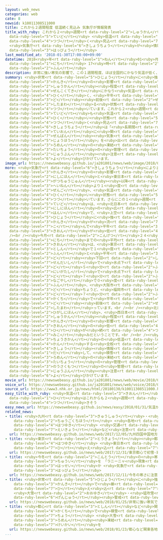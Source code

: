 ```yaml
---
layout: web_news
categories: web
cate: 8
newsid: k10011308511000
title: これから２週間程度 低温続く見込み 気象庁が情報発表
title_with_ruby: これから２<ruby>週間<rt data-ruby-level="2">しゅうかん</rt></ruby><ruby>程度<rt
  data-ruby-level="5">ていど</rt></ruby> <ruby>低温<rt data-ruby-level="4">ていおん</rt></ruby><ruby>続<rt
  data-ruby-level="4">つづ</rt></ruby>く<ruby>見込<rt data-ruby-level="7">みこ</rt></ruby>み
  <ruby>気象庁<rt data-ruby-level="6">きしょうちょう</rt></ruby>が<ruby>情報<rt data-ruby-level="5">じょうほう</rt></ruby><ruby>発表<rt
  data-ruby-level="3">はっぴょう</rt></ruby>
last_modified_at: '2018-01-30T17:08:00+09:00'
datetime: 2018<ruby>年<rt data-ruby-level="1">ねん</rt></ruby>01<ruby>月<rt data-ruby-level="1">がつ</rt></ruby>30<ruby>日<rt
  data-ruby-level="1">にち</rt></ruby> 17<ruby>時<rt data-ruby-level="2">じ</rt></ruby>08<ruby>分<rt
  data-ruby-level="2">ふん</rt></ruby>
description: 非常に強い寒気の影響で、この１週間程度、ほぼ全国的にかなり気温が低く、平年を３度前後下回る状態が続いています。これから２週間程度も気温の低い状態が続く見込みで、気象庁は「長期間の低温に関する全般気象情報」を出して、路面の凍結や体調の管理などに十分注意するよう呼びかけています。
summary: <ruby>非常<rt data-ruby-level="5">ひじょう</rt></ruby>に<ruby>強<rt data-ruby-level="2">つよ</rt></ruby>い<ruby>寒気<rt
  data-ruby-level="3">かんき</rt></ruby>の<ruby>影響<rt data-ruby-level="7">えいきょう</rt></ruby>で、この１<ruby>週間<rt
  data-ruby-level="2">しゅうかん</rt></ruby><ruby>程度<rt data-ruby-level="5">ていど</rt></ruby>、ほぼ<ruby>全国的<rt
  data-ruby-level="4">ぜんこくてき</rt></ruby>にかなり<ruby>気温<rt data-ruby-level="3">きおん</rt></ruby>が<ruby>低<rt
  data-ruby-level="4">ひく</rt></ruby>く、<ruby>平年<rt data-ruby-level="3">へいねん</rt></ruby>を３<ruby>度<rt
  data-ruby-level="3">ど</rt></ruby><ruby>前後<rt data-ruby-level="2">ぜんご</rt></ruby><ruby>下回<rt
  data-ruby-level="2">したまわ</rt></ruby>る<ruby>状態<rt data-ruby-level="5">じょうたい</rt></ruby>が<ruby>続<rt
  data-ruby-level="4">つづ</rt></ruby>いています。これから２<ruby>週間<rt data-ruby-level="2">しゅうかん</rt></ruby><ruby>程度<rt
  data-ruby-level="5">ていど</rt></ruby>も<ruby>気温<rt data-ruby-level="3">きおん</rt></ruby>の<ruby>低<rt
  data-ruby-level="4">ひく</rt></ruby>い<ruby>状態<rt data-ruby-level="5">じょうたい</rt></ruby>が<ruby>続<rt
  data-ruby-level="4">つづ</rt></ruby>く<ruby>見込<rt data-ruby-level="7">みこ</rt></ruby>みで、<ruby>気象庁<rt
  data-ruby-level="6">きしょうちょう</rt></ruby>は「<ruby>長期間<rt data-ruby-level="3">ちょうきかん</rt></ruby>の<ruby>低温<rt
  data-ruby-level="4">ていおん</rt></ruby>に<ruby>関<rt data-ruby-level="4">かん</rt></ruby>する<ruby>全般<rt
  data-ruby-level="7">ぜんぱん</rt></ruby><ruby>気象<rt data-ruby-level="4">きしょう</rt></ruby><ruby>情報<rt
  data-ruby-level="5">じょうほう</rt></ruby>」を<ruby>出<rt data-ruby-level="1">だ</rt></ruby>して、<ruby>路面<rt
  data-ruby-level="3">ろめん</rt></ruby>の<ruby>凍結<rt data-ruby-level="7">とうけつ</rt></ruby>や<ruby>体調<rt
  data-ruby-level="3">たいちょう</rt></ruby>の<ruby>管理<rt data-ruby-level="4">かんり</rt></ruby>などに<ruby>十分<rt
  data-ruby-level="2">じゅうぶん</rt></ruby><ruby>注意<rt data-ruby-level="3">ちゅうい</rt></ruby>するよう<ruby>呼<rt
  data-ruby-level="6">よ</rt></ruby>びかけています。
image_url: https://newswebeasy.github.io/ja201801/news/web/image/2018/01/30/K10011308511_1801301808_1801301810_01_03.jpg
more: <ruby>気象庁<rt data-ruby-level="6">きしょうちょう</rt></ruby>によりますと、<ruby>上空<rt data-ruby-level="1">じょうくう</rt></ruby>の<ruby>寒気<rt
  data-ruby-level="3">かんき</rt></ruby>の<ruby>影響<rt data-ruby-level="7">えいきょう</rt></ruby>で、<ruby>西日本<rt
  data-ruby-level="2">にしにほん</rt></ruby>と<ruby>東日本<rt data-ruby-level="2">ひがしにほん</rt></ruby>では１１<ruby>月中旬<rt
  data-ruby-level="7">がつちゅうじゅん</rt></ruby><ruby>以降<rt data-ruby-level="6">いこう</rt></ruby>、<ruby>平年<rt
  data-ruby-level="3">へいねん</rt></ruby>より１<ruby>度<rt data-ruby-level="3">ど</rt></ruby><ruby>前後<rt
  data-ruby-level="2">ぜんご</rt></ruby>、<ruby>気温<rt data-ruby-level="3">きおん</rt></ruby>の<ruby>低<rt
  data-ruby-level="4">ひく</rt></ruby>い<ruby>状態<rt data-ruby-level="5">じょうたい</rt></ruby>が<ruby>続<rt
  data-ruby-level="4">つづ</rt></ruby>いています。さらにこの１<ruby>週間<rt data-ruby-level="2">しゅうかん</rt></ruby><ruby>程度<rt
  data-ruby-level="5">ていど</rt></ruby>は、<ruby>北日本<rt data-ruby-level="2">きたにっぽん</rt></ruby>から<ruby>西日本<rt
  data-ruby-level="2">にしにほん</rt></ruby>の<ruby>広<rt data-ruby-level="2">ひろ</rt></ruby>い<ruby>範囲<rt
  data-ruby-level="7">はんい</rt></ruby>で、<ruby>上空<rt data-ruby-level="1">じょうくう</rt></ruby>に<ruby>非常<rt
  data-ruby-level="5">ひじょう</rt></ruby>に<ruby>強<rt data-ruby-level="2">つよ</rt></ruby>い<ruby>寒気<rt
  data-ruby-level="3">かんき</rt></ruby>が<ruby>流<rt data-ruby-level="7">なが</rt></ruby>れ<ruby>込<rt
  data-ruby-level="7">こ</rt></ruby>んで<ruby>平年<rt data-ruby-level="3">へいねん</rt></ruby>よりかなり<ruby>気温<rt
  data-ruby-level="3">きおん</rt></ruby>が<ruby>低<rt data-ruby-level="4">ひく</rt></ruby>くなりました。<br
  /><br /><ruby>今月<rt data-ruby-level="2">こんげつ</rt></ruby>２４<ruby>日<rt data-ruby-level="1">にち</rt></ruby>から２９<ruby>日<rt
  data-ruby-level="1">にち</rt></ruby>までの<ruby>平均<rt data-ruby-level="5">へいきん</rt></ruby><ruby>気温<rt
  data-ruby-level="3">きおん</rt></ruby>は、<ruby>東京<rt data-ruby-level="2">とうきょう</rt></ruby>の<ruby>都心<rt
  data-ruby-level="3">としん</rt></ruby>で１<ruby>度<rt data-ruby-level="3">ど</rt></ruby>８<ruby>分<rt
  data-ruby-level="2">ふん</rt></ruby>と<ruby>平年<rt data-ruby-level="3">へいねん</rt></ruby>を３．１<ruby>度<rt
  data-ruby-level="3">ど</rt></ruby><ruby>下回<rt data-ruby-level="2">したまわ</rt></ruby>ったほか、<ruby>仙台市<rt
  data-ruby-level="7">せんだいし</rt></ruby>で<ruby>氷点下<rt data-ruby-level="3">ひょうてんか</rt></ruby>１<ruby>度<rt
  data-ruby-level="3">ど</rt></ruby>５<ruby>分<rt data-ruby-level="2">ふん</rt></ruby>、<ruby>新潟市<rt
  data-ruby-level="7">にいがたし</rt></ruby>で<ruby>氷点下<rt data-ruby-level="3">ひょうてんか</rt></ruby>０<ruby>度<rt
  data-ruby-level="3">ど</rt></ruby>７<ruby>分<rt data-ruby-level="2">ふん</rt></ruby>、<ruby>名古屋市<rt
  data-ruby-level="3">なごやし</rt></ruby>で０<ruby>度<rt data-ruby-level="3">ど</rt></ruby>３<ruby>分<rt
  data-ruby-level="2">ふん</rt></ruby>、<ruby>大阪市<rt data-ruby-level="8">おおさかし</rt></ruby>で２<ruby>度<rt
  data-ruby-level="3">ど</rt></ruby>ちょうど、<ruby>福岡市<rt data-ruby-level="7">ふくおかし</rt></ruby>で２<ruby>度<rt
  data-ruby-level="3">ど</rt></ruby>７<ruby>分<rt data-ruby-level="2">ふん</rt></ruby>などと、<ruby>各地<rt
  data-ruby-level="4">かくち</rt></ruby>で<ruby>平年<rt data-ruby-level="3">へいねん</rt></ruby>を３<ruby>度<rt
  data-ruby-level="3">ど</rt></ruby><ruby>前後<rt data-ruby-level="2">ぜんご</rt></ruby><ruby>下回<rt
  data-ruby-level="2">したまわ</rt></ruby>っています。<br /><br /><ruby>北日本<rt data-ruby-level="2">きたにっぽん</rt></ruby>と<ruby>東日本<rt
  data-ruby-level="2">ひがしにほん</rt></ruby>、<ruby>西日本<rt data-ruby-level="2">にしにほん</rt></ruby>では、これから２<ruby>週間<rt
  data-ruby-level="2">しゅうかん</rt></ruby><ruby>程度<rt data-ruby-level="5">ていど</rt></ruby>も、<ruby>寒気<rt
  data-ruby-level="3">かんき</rt></ruby>の<ruby>影響<rt data-ruby-level="7">えいきょう</rt></ruby>で<ruby>気温<rt
  data-ruby-level="3">きおん</rt></ruby>の<ruby>低<rt data-ruby-level="4">ひく</rt></ruby>い<ruby>日<rt
  data-ruby-level="1">ひ</rt></ruby>が<ruby>続<rt data-ruby-level="4">つづ</rt></ruby>く<ruby>見込<rt
  data-ruby-level="7">みこ</rt></ruby>みだということです。<br /><br /><ruby>気象庁<rt data-ruby-level="6">きしょうちょう</rt></ruby>は「<ruby>長期間<rt
  data-ruby-level="3">ちょうきかん</rt></ruby>の<ruby>低温<rt data-ruby-level="4">ていおん</rt></ruby>に<ruby>関<rt
  data-ruby-level="4">かん</rt></ruby>する<ruby>全般<rt data-ruby-level="7">ぜんぱん</rt></ruby><ruby>気象<rt
  data-ruby-level="4">きしょう</rt></ruby><ruby>情報<rt data-ruby-level="5">じょうほう</rt></ruby>」を<ruby>出<rt
  data-ruby-level="1">だ</rt></ruby>して、<ruby>積雪<rt data-ruby-level="4">せきせつ</rt></ruby>や<ruby>路面<rt
  data-ruby-level="3">ろめん</rt></ruby>の<ruby>凍結<rt data-ruby-level="7">とうけつ</rt></ruby>、<ruby>体調<rt
  data-ruby-level="3">たいちょう</rt></ruby>の<ruby>管理<rt data-ruby-level="4">かんり</rt></ruby>、それに<ruby>農作物<rt
  data-ruby-level="3">のうさくもつ</rt></ruby>の<ruby>管理<rt data-ruby-level="4">かんり</rt></ruby>に<ruby>十分<rt
  data-ruby-level="2">じゅうぶん</rt></ruby><ruby>注意<rt data-ruby-level="3">ちゅうい</rt></ruby>するよう<ruby>呼<rt
  data-ruby-level="6">よ</rt></ruby>びかけています。
movie_url: https://newswebeasy.github.io/ja201801/news/web/movie/2018/01/30/k10011308511_201801301808_201801301810.mp4
voice_url: https://newswebeasy.github.io/ja201801/news/web/voice/2018/01/30/k10011308511_201801301808_201801301810.mp3
source_url: https://www3.nhk.or.jp/news/html/20180130/k10011308511000.html
easy_title_with_ruby: <ruby>気温<rt data-ruby-level="3">きおん</rt></ruby>が<ruby>低<rt data-ruby-level="4">ひく</rt></ruby>い<ruby>日<rt
  data-ruby-level="1">ひ</rt></ruby>はこれからも２<ruby>週間<rt data-ruby-level="2">しゅうかん</rt></ruby>ぐらい<ruby>続<rt
  data-ruby-level="4">つづ</rt></ruby>きそう
easy_news_url: https://newswebeasy.github.io/news/easy/2018/01/31/気温が低い日はこれからも2週間ぐらい続きそう
related_news:
- title: <ruby>九州<rt data-ruby-level="3">きゅうしゅう</rt></ruby>・<ruby>四国<rt data-ruby-level="2">しこく</rt></ruby>・<ruby>中国地方<rt
    data-ruby-level="2">ちゅうごくちほう</rt></ruby> <ruby>各地<rt data-ruby-level="4">かくち</rt></ruby>で<ruby>初雪<rt
    data-ruby-level="4">はつゆき</rt></ruby> <ruby>交通<rt data-ruby-level="2">こうつう</rt></ruby><ruby>影響<rt
    data-ruby-level="7">えいきょう</rt></ruby>など<ruby>注意<rt data-ruby-level="3">ちゅうい</rt></ruby>
  url: https://newswebeasy.github.io/news/web/2017/12/05/九州四国中国地方-各地で初雪-交通影響など注意
- title: <ruby>東京<rt data-ruby-level="2">とうきょう</rt></ruby><ruby>都心<rt data-ruby-level="3">としん</rt></ruby>で<ruby>初雪<rt
    data-ruby-level="4">はつゆき</rt></ruby> <ruby>東日本<rt data-ruby-level="2">ひがしにほん</rt></ruby>で<ruby>冷<rt
    data-ruby-level="7">ひ</rt></ruby>え<ruby>込<rt data-ruby-level="7">こ</rt></ruby>み
  url: https://newswebeasy.github.io/news/web/2017/12/31/東京都心で初雪-東日本で冷え込み
- title: <ruby>今冬<rt data-ruby-level="2">こんとう</rt></ruby>の<ruby>寒<rt data-ruby-level="3">さむ</rt></ruby>さに<ruby>注意<rt
    data-ruby-level="3">ちゅうい</rt></ruby>を 「ラニーニャ<ruby>現象<rt data-ruby-level="5">げんしょう</rt></ruby>」<ruby>発生<rt
    data-ruby-level="3">はっせい</rt></ruby>か <ruby>気象庁<rt data-ruby-level="6">きしょうちょう</rt></ruby><ruby>発表<rt
    data-ruby-level="3">はっぴょう</rt></ruby>
  url: https://newswebeasy.github.io/news/web/2017/12/11/今冬の寒さに注意を-ラニーニャ現象発生か-気象庁発表
- title: <ruby>非常<rt data-ruby-level="5">ひじょう</rt></ruby>に<ruby>強<rt data-ruby-level="2">つよ</rt></ruby>い<ruby>寒気<rt
    data-ruby-level="3">かんき</rt></ruby>で<ruby>厳<rt data-ruby-level="6">きび</rt></ruby>しい<ruby>冷<rt
    data-ruby-level="7">ひ</rt></ruby>え<ruby>込<rt data-ruby-level="7">こ</rt></ruby>み
    <ruby>大雪<rt data-ruby-level="2">おおゆき</rt></ruby>・<ruby>猛吹雪<rt data-ruby-level="8">もうふぶき</rt></ruby>に<ruby>厳重<rt
    data-ruby-level="6">げんじゅう</rt></ruby><ruby>警戒<rt data-ruby-level="7">けいかい</rt></ruby>を
  url: https://newswebeasy.github.io/news/web/2018/01/25/非常に強い寒気で厳しい冷え込み-大雪猛吹雪に厳重警戒を
- title: <ruby>都心<rt data-ruby-level="3">としん</rt></ruby>など<ruby>関東<rt data-ruby-level="4">かんとう</rt></ruby><ruby>各地<rt
    data-ruby-level="4">かくち</rt></ruby>で<ruby>積雪<rt data-ruby-level="4">せきせつ</rt></ruby>２０センチ<ruby>超<rt
    data-ruby-level="7">ちょう</rt></ruby> <ruby>大雪<rt data-ruby-level="2">おおゆき</rt></ruby>や<ruby>路面<rt
    data-ruby-level="3">ろめん</rt></ruby><ruby>凍結<rt data-ruby-level="7">とうけつ</rt></ruby>に<ruby>警戒<rt
    data-ruby-level="7">けいかい</rt></ruby>を
  url: https://newswebeasy.github.io/news/web/2018/01/23/都心など関東各地で積雪20センチ超-大雪や路面凍結に警戒を
...
```

